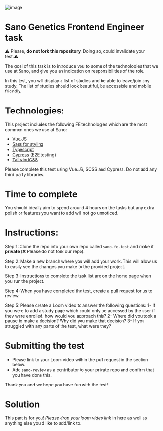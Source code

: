 ![image](https://user-images.githubusercontent.com/13378850/176657886-e99a1dff-afcf-431f-a093-757cddba0d15.png)

# Sano Genetics Frontend Engineer task

⚠️ Please, **do not fork this repository**. Doing so, could invalidate your test.⚠️

The goal of this task is to introduce you to some of the technologies that we use at Sano, and give you an indication on responsibilities of the role.

In this test, you will display a list of studies and be able to leave/join any study. The list of studies should look beautiful, be accessible and mobile friendly.

# Technologies:
This project includes the following FE technologies which are the most common ones we use at Sano:
- <a href="https://vuejs.org/guide/introduction.html" target="_blank">Vue.JS</a>
- <a href="https://sass-lang.com/" target="_blank">Sass for styling</a>
- <a href="https://www.typescriptlang.org/" target="_blank">Typescript</a>
- <a href="https://www.cypress.io/" target="_blank">Cypress</a> (E2E testing)
- <a href="https://tailwindcss.com/" target="_blank">TailwindCSS</a>

Please complete this test using Vue.JS, SCSS and Cypress. Do not add any third party libraries.

# Time to complete
You should ideally aim to spend around 4 hours on the tasks but any extra polish or features you want to add will not go unnoticed.

# Instructions:
Step 1: Clone the repo into your own repo called `sano-fe-test` and make it <b>private</b> (❌ Please do not fork our repo).

Step 2: Make a new branch where you will add your work. This will allow us to easily see the changes you make to the provided project.

Step 3: Instructions to complete the task list are on the home page when you run the project.

Step 4: When you have completed the test, create a pull request for us to review.

Step 5: Please create a Loom video to answer the following questions:
  1-  If you were to add a study page which could only be accessed by the user if they were enrolled, how would you approach this?
  2-  Where did you took a pause to make a decision? Why did you make that decision?
  3-  If you struggled with any parts of the test, what were they?

# Submitting the test

- Please link to your Loom video within the pull request in the section below.
- Add `sano-review` as a contributor to your private repo and confirm that you have done this.

Thank you and we hope you have fun with the test!

# Solution

This part is for you! <em>Please drop your loom video link</em> in here as well as anything else you'd like to add/link to.
